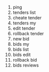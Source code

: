 1. ping
2. tenders list
3. cheate tender
4. tenders my
5. edit tender
6. rollback tender
7. new bid
8. bids my
9. bids list
10. bids edit
11. rollback bid
12. bids reviews